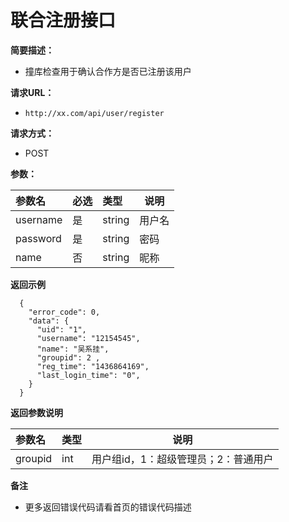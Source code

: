 # 联合注册接口

**简要描述：** 

- 撞库检查用于确认合作方是否已注册该用户

**请求URL：** 
- ` http://xx.com/api/user/register `

**请求方式：**
- POST 

**参数：** 

| 参数名      | 必选   | 类型     | 说明   |
| :------- | :--- | :----- | ---- |
| username | 是    | string | 用户名  |
| password | 是    | string | 密码   |
| name     | 否    | string | 昵称   |

 **返回示例**

``` 
  {
    "error_code": 0,
    "data": {
      "uid": "1",
      "username": "12154545",
      "name": "吴系挂",
      "groupid": 2 ,
      "reg_time": "1436864169",
      "last_login_time": "0",
    }
  }
```

 **返回参数说明** 

| 参数名     | 类型   | 说明                   |
| :------ | :--- | -------------------- |
| groupid | int  | 用户组id，1：超级管理员；2：普通用户 |

 **备注** 

- 更多返回错误代码请看首页的错误代码描述

